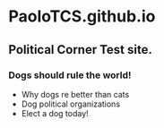 # PaoloTCS.github.io
## Political Corner Test site.
### Dogs should rule the world! 
- Why dogs re better than cats
- Dog political organizations 
- Elect a dog today!

